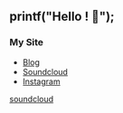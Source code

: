 ## printf("Hello ! 👋"); 

### My Site

- [Blog](https://1coding.tistory.com/)
- [Soundcloud](https://soundcloud.com/hankyulhoon)
- [Instagram](https://www.instagram.com/hankyul20)

[soundcloud](https://soundcloud.com/hankyulhoon/missed-call)
